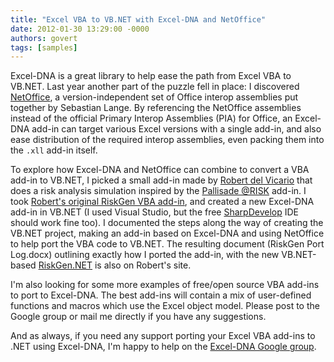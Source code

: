 ```yaml
---
title: "Excel VBA to VB.NET with Excel-DNA and NetOffice"
date: 2012-01-30 13:29:00 -0000
authors: govert
tags: [samples]
---
```

Excel-DNA is a great library to help ease the path from Excel VBA to VB.NET. Last year another part of the puzzle fell in place: I discovered [NetOffice][netoffice], a version-independent set of Office interop assemblies put together by Sebastian Lange. By referencing the NetOffice assemblies instead of the official Primary Interop Assemblies (PIA) for Office, an Excel-DNA add-in can target various Excel versions with a single add-in, and also ease distribution of the required interop assemblies, even packing them into the `.xll` add-in itself.

To explore how Excel-DNA and NetOffice can combine to convert a VBA add-in to VB.NET, I picked a small add-in made by [Robert del Vicario][robert-vicario] that does a risk analysis simulation inspired by the [Pallisade @RISK][palisade-risk] add-in. I took [Robert's original RiskGen VBA add-in][riskgen-vba], and created a new Excel-DNA add-in in VB.NET (I used Visual Studio, but the free [SharpDevelop][sharpdevelop] IDE should work fine too). I documented the steps along the way of creating the VB.NET project, making an add-in based on Excel-DNA and using NetOffice to help port the VBA code to VB.NET. The resulting document (RiskGen Port Log.docx) outlining exactly how I ported the add-in, with the new VB.NET-based [RiskGen.NET][riskgen-net] is also on Robert's site.

I'm also looking for some more examples of free/open source VBA add-ins to port to Excel-DNA. The best add-ins will contain a mix of user-defined functions and macros which use the Excel object model. Please post to the Google group or mail me directly if you have any suggestions.

And as always, if you need any support porting your Excel VBA add-ins to .NET using Excel-DNA, I'm happy to help on the [Excel-DNA Google group][excel-dna-group].

[netoffice]: https://github.com/netoffice
[robert-vicario]: http://rwdvc.posterous.com
[palisade-risk]: http://www.palisade.com/risk/
[riskgen-vba]: http://rwdvc.posterous.com/riskgen-test
[riskgen-net]: http://rwdvc.posterous.com/riskgen-in-vbnet
[sharpdevelop]: http://www.icsharpcode.net/OpenSource/SD/Download/#SharpDevelop4x
[excel-dna-group]: http://groups.google.com/group/exceldna
